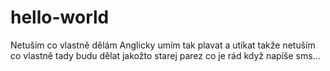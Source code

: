 # hello-world
Netuším co vlastně dělám
Anglicky umím tak plavat a utíkat takže netuším co vlastně tady budu dělat jakožto starej parez co je rád když napíše sms...
